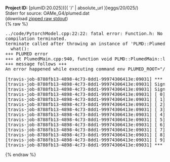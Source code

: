 **Project ID:** [plumID:20.025]({{ '/' | absolute_url }}eggs/20/025/)  
Stderr for source:  OAMe_G4/plumed.dat   
(download [zipped raw stdout](plumed.dat.plumed_master.stdout.txt.zip))  
{% raw %}
<pre>
../code/PytorchModel.cpp:22:22: fatal error: Function.h: No such file or directory
compilation terminated.
terminate called after throwing an instance of 'PLMD::Plumed::ExceptionError'
  what():  
+++ PLUMED error
+++ at PlumedMain.cpp:940, function void PLMD::PlumedMain::load(const string&)
+++ message follows +++
An error happened while executing command env PLUMED_ROOT="/home/travis/opt/lib/plumed_master" env PLUMED_HTMLDIR="/home/travis/opt/share/doc/plumed_master" env PLUMED_INCLUDEDIR="/home/travis/opt/include" env PLUMED_PROGRAM_NAME="plumed_master" env PLUMED_IS_INSTALLED="yes" "/home/travis/opt/lib/plumed_master"/scripts/mklib.sh ../code/PytorchModel.cpp

[travis-job-8788fb13-4898-4c73-8dd1-99974306413e:09031] *** Process received signal ***
[travis-job-8788fb13-4898-4c73-8dd1-99974306413e:09031] Signal: Aborted (6)
[travis-job-8788fb13-4898-4c73-8dd1-99974306413e:09031] Signal code:  (-6)
[travis-job-8788fb13-4898-4c73-8dd1-99974306413e:09031] [ 0] /lib/x86_64-linux-gnu/libc.so.6(+0x354b0)[0x7f47c9c664b0]
[travis-job-8788fb13-4898-4c73-8dd1-99974306413e:09031] [ 1] /lib/x86_64-linux-gnu/libc.so.6(gsignal+0x38)[0x7f47c9c66428]
[travis-job-8788fb13-4898-4c73-8dd1-99974306413e:09031] [ 2] /lib/x86_64-linux-gnu/libc.so.6(abort+0x16a)[0x7f47c9c6802a]
[travis-job-8788fb13-4898-4c73-8dd1-99974306413e:09031] [ 3] /usr/lib/x86_64-linux-gnu/libstdc++.so.6(_ZN9__gnu_cxx27__verbose_terminate_handlerEv+0x16d)[0x7f47ca2a084d]
[travis-job-8788fb13-4898-4c73-8dd1-99974306413e:09031] [ 4] /usr/lib/x86_64-linux-gnu/libstdc++.so.6(+0x8d6b6)[0x7f47ca29e6b6]
[travis-job-8788fb13-4898-4c73-8dd1-99974306413e:09031] [ 5] /usr/lib/x86_64-linux-gnu/libstdc++.so.6(+0x8d701)[0x7f47ca29e701]
[travis-job-8788fb13-4898-4c73-8dd1-99974306413e:09031] [ 6] /usr/lib/x86_64-linux-gnu/libstdc++.so.6(__cxa_rethrow+0x49)[0x7f47ca29e969]
[travis-job-8788fb13-4898-4c73-8dd1-99974306413e:09031] [ 7] plumed_master[0x40a072]
[travis-job-8788fb13-4898-4c73-8dd1-99974306413e:09031] [ 8] /lib/x86_64-linux-gnu/libc.so.6(__libc_start_main+0xf0)[0x7f47c9c51830]
[travis-job-8788fb13-4898-4c73-8dd1-99974306413e:09031] [ 9] plumed_master[0x40a0e9]
[travis-job-8788fb13-4898-4c73-8dd1-99974306413e:09031] *** End of error message ***
</pre>
{% endraw %}
